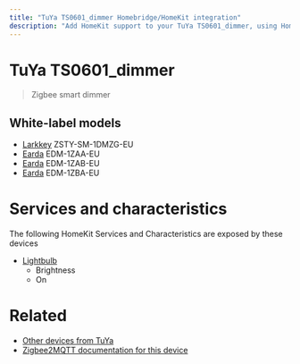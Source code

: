```yaml
---
title: "TuYa TS0601_dimmer Homebridge/HomeKit integration"
description: "Add HomeKit support to your TuYa TS0601_dimmer, using Homebridge, Zigbee2MQTT and homebridge-z2m."
---
```

<!---
This file has been GENERATED using src/docgen/docgen.ts
DO NOT EDIT THIS FILE MANUALLY!
-->
# TuYa TS0601_dimmer
> Zigbee smart dimmer


## White-label models
* [Larkkey](../index.md#larkkey) ZSTY-SM-1DMZG-EU
* [Earda](../index.md#earda) EDM-1ZAA-EU
* [Earda](../index.md#earda) EDM-1ZAB-EU
* [Earda](../index.md#earda) EDM-1ZBA-EU

# Services and characteristics
The following HomeKit Services and Characteristics are exposed by
these devices

* [Lightbulb](../../light.md)
  * Brightness
  * On


# Related
* [Other devices from TuYa](../index.md#tuya)
* [Zigbee2MQTT documentation for this device](https://www.zigbee2mqtt.io/devices/TS0601_dimmer.html)